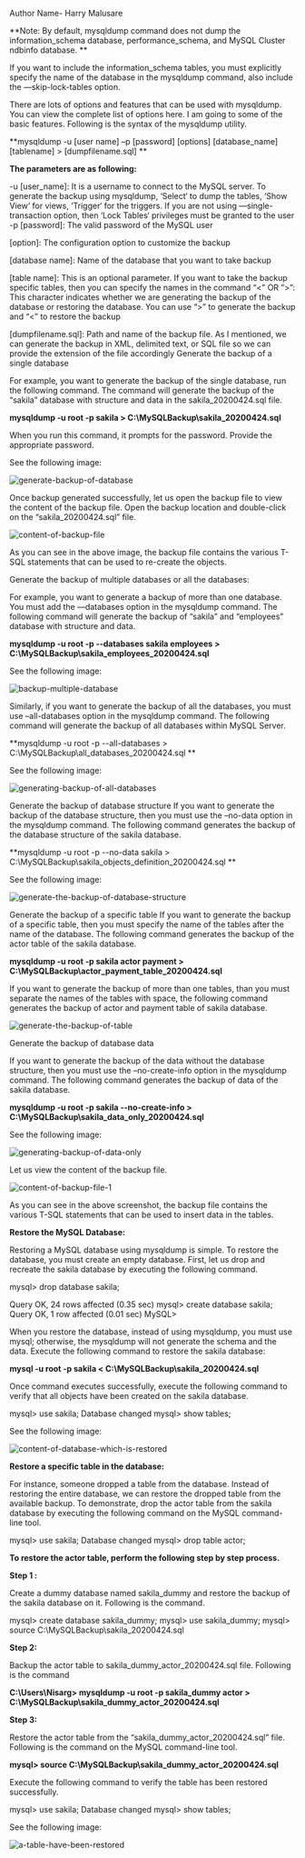 Author Name- Harry Malusare

**Note: By default, mysqldump command does not dump the information_schema database, performance_schema, and MySQL Cluster ndbinfo database.
**

If you want to include the information_schema tables, you must explicitly specify the name of the database in the mysqldump command, also include the —skip-lock-tables option.

There are lots of options and features that can be used with mysqldump. You can view the complete list of options here. I am going to some of the basic features. Following is the syntax of the mysqldump utility.

**mysqldump -u [user name] –p [password] [options] [database_name] [tablename] > [dumpfilename.sql]
**

**The parameters are as following:**


-u [user_name]: It is a username to connect to the MySQL server. To generate the backup using mysqldump, ‘Select‘ to dump the tables, ‘Show View‘ for views, ‘Trigger‘ for the triggers. If you are not using —single-transaction option, then ‘Lock Tables‘ privileges must be granted to the user
-p [password]: The valid password of the MySQL user

[option]: The configuration option to customize the backup

[database name]: Name of the database that you want to take backup

[table name]: This is an optional parameter. If you want to take the backup specific tables, then you can specify the names in the command
“<” OR ”>”: This character indicates whether we are generating the backup of the database or restoring the database. You can use “>” to generate the backup and “<” to restore the backup

[dumpfilename.sql]: Path and name of the backup file. As I mentioned, we can generate the backup in XML, delimited text, or SQL file so we can provide the extension of the file accordingly
Generate the backup of a single database

For example, you want to generate the backup of the single database, run the following command. The command will generate the backup of the “sakila” database with structure and data in the sakila_20200424.sql file.

**mysqldump -u root -p sakila > C:\MySQLBackup\sakila_20200424.sql**


When you run this command, it prompts for the password. Provide the appropriate password.

See the following image:


![generate-backup-of-database](https://user-images.githubusercontent.com/72725035/214862066-af5801db-7d10-4330-847d-7212f0cec4aa.png)



Once backup generated successfully, let us open the backup file to view the content of the backup file. Open the backup location and double-click on the “sakila_20200424.sql” file.





![content-of-backup-file](https://user-images.githubusercontent.com/72725035/214862251-d650a129-dd1c-4817-8675-d76d493bafb6.png)




As you can see in the above image, the backup file contains the various T-SQL statements that can be used to re-create the objects.



Generate the backup of multiple databases or all the databases:

For example, you want to generate a backup of more than one database. You must add the —databases option in the mysqldump command. The following command will generate the backup of “sakila” and “employees” database with structure and data.


**mysqldump -u root -p --databases sakila employees > C:\MySQLBackup\sakila_employees_20200424.sql**


See the following image:

![backup-multiple-database](https://user-images.githubusercontent.com/72725035/214862752-f27000c7-db6b-44b3-9c2a-860e36714fd8.png)

Similarly, if you want to generate the backup of all the databases, you must use –all-databases option in the mysqldump command. The following command will generate the backup of all databases within MySQL Server.


**mysqldump -u root -p --all-databases > C:\MySQLBackup\all_databases_20200424.sql
**


See the following image:


![generating-backup-of-all-databases](https://user-images.githubusercontent.com/72725035/214862941-aeab7d94-f6b2-4234-b39a-c61ac17ab612.png)

Generate the backup of database structure
If you want to generate the backup of the database structure, then you must use the –no-data option in the mysqldump command. The following command generates the backup of the database structure of the sakila database.

**mysqldump -u root -p --no-data sakila > C:\MySQLBackup\sakila_objects_definition_20200424.sql
**


See the following image:

![generate-the-backup-of-database-structure](https://user-images.githubusercontent.com/72725035/214863227-69802118-d840-4011-9535-edc82446466a.png)


Generate the backup of a specific table
If you want to generate the backup of a specific table, then you must specify the name of the tables after the name of the database. The following command generates the backup of the actor table of the sakila database.


**mysqldump -u root -p sakila actor payment > C:\MySQLBackup\actor_payment_table_20200424.sql**


If you want to generate the backup of more than one tables, than you must separate the names of the tables with space, the following command generates the backup of actor and payment table of sakila database.

![generate-the-backup-of-table](https://user-images.githubusercontent.com/72725035/214863541-e93a4ab4-e41c-410b-aeac-bd0747f00905.png)



Generate the backup of database data

If you want to generate the backup of the data without the database structure, then you must use the –no-create-info option in the mysqldump command. The following command generates the backup of data of the sakila database.

**mysqldump -u root -p sakila --no-create-info > C:\MySQLBackup\sakila_data_only_20200424.sql**


See the following image:

![generating-backup-of-data-only](https://user-images.githubusercontent.com/72725035/214863693-6490cc1a-e423-42a9-b47e-1917f8577708.png)


Let us view the content of the backup file.


![content-of-backup-file-1](https://user-images.githubusercontent.com/72725035/214863852-ed3cae3b-7b31-422a-8287-6eedc70ac875.png)


As you can see in the above screenshot, the backup file contains the various T-SQL statements that can be used to insert data in the tables.

**Restore the MySQL Database:**

Restoring a MySQL database using mysqldump is simple. To restore the database, you must create an empty database. First, let us drop and recreate the sakila database by executing the following command.


mysql> drop database sakila;

Query OK, 24 rows affected (0.35 sec)
mysql> create database sakila;
Query OK, 1 row affected (0.01 sec)
MySQL>

When you restore the database, instead of using mysqldump, you must use mysql; otherwise, the mysqldump will not generate the schema and the data. Execute the following command to restore the sakila database:

**mysql -u root -p sakila < C:\MySQLBackup\sakila_20200424.sql**


Once command executes successfully, execute the following command to verify that all objects have been created on the sakila database.

mysql> use sakila;
Database changed
mysql> show tables;

See the following image:


![content-of-database-which-is-restored](https://user-images.githubusercontent.com/72725035/214866138-e26dabe7-f8ed-45cf-b9af-3f64f14493d2.png)


**Restore a specific table in the database:**

For instance, someone dropped a table from the database. Instead of restoring the entire database, we can restore the dropped table from the available backup. To demonstrate, drop the actor table from the sakila database by executing the following command on the MySQL command-line tool.


mysql> use sakila;
Database changed
mysql> drop table actor;


**To restore the actor table, perform the following step by step process.**


**Step 1 :**


Create a dummy database named sakila_dummy and restore the backup of the sakila database on it. Following is the command.

mysql> create database sakila_dummy;
mysql> use sakila_dummy;
mysql> source C:\MySQLBackup\sakila_20200424.sql


**Step 2:**


Backup the actor table to sakila_dummy_actor_20200424.sql file. Following is the command

**C:\Users\Nisarg> mysqldump -u root -p sakila_dummy actor > C:\MySQLBackup\sakila_dummy_actor_20200424.sql**


**Step 3:**


Restore the actor table from the “sakila_dummy_actor_20200424.sql” file. Following is the command on the MySQL command-line tool.


**mysql> source C:\MySQLBackup\sakila_dummy_actor_20200424.sql**


Execute the following command to verify the table has been restored successfully.

mysql> use sakila;
Database changed
mysql> show tables;


See the following image:


![a-table-have-been-restored](https://user-images.githubusercontent.com/72725035/214866768-886a338a-ada1-4742-b32c-8143cadbba1f.png)
